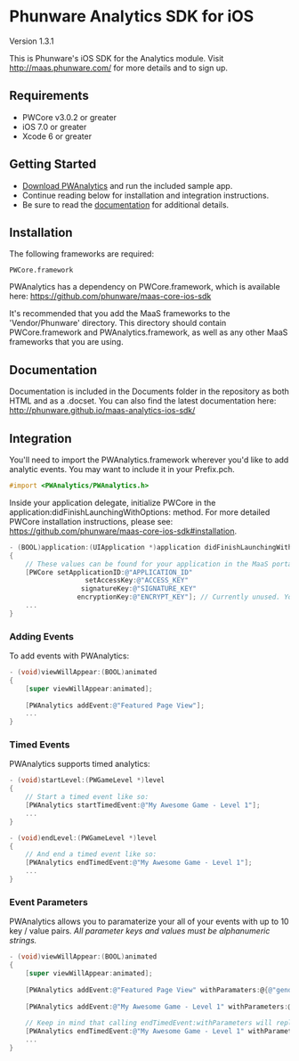 Phunware Analytics SDK for iOS
================

Version 1.3.1

This is Phunware's iOS SDK for the Analytics module. Visit http://maas.phunware.com/ for more details and to sign up.


Requirements
------------

- PWCore v3.0.2 or greater
- iOS 7.0 or greater
- Xcode 6 or greater



Getting Started
---------------

- [Download PWAnalytics](https://github.com/phunware/maas-analytics-ios-sdk/archive/master.zip) and run the included sample app.
- Continue reading below for installation and integration instructions.
- Be sure to read the [documentation](http://phunware.github.io/maas-analytics-ios-sdk/) for additional details.



Installation
------------

The following frameworks are required:
````
PWCore.framework
````

PWAnalytics has a dependency on PWCore.framework, which is available here: https://github.com/phunware/maas-core-ios-sdk

It's recommended that you add the MaaS frameworks to the 'Vendor/Phunware' directory. This directory should contain PWCore.framework and PWAnalytics.framework, as well as any other MaaS frameworks that you are using.



Documentation
------------

Documentation is included in the Documents folder in the repository as both HTML and as a .docset. You can also find the latest documentation here: http://phunware.github.io/maas-analytics-ios-sdk/



Integration
-----------

You'll need to import the PWAnalytics.framework wherever you'd like to add analytic events. You may want to include it in your Prefix.pch.

````objective-c
#import <PWAnalytics/PWAnalytics.h>
````

Inside your application delegate, initialize PWCore in the application:didFinishLaunchingWithOptions: method. For more detailed PWCore installation instructions, please see: https://github.com/phunware/maas-core-ios-sdk#installation.

````objective-c
- (BOOL)application:(UIApplication *)application didFinishLaunchingWithOptions:(NSDictionary *)launchOptions
{
    // These values can be found for your application in the MaaS portal:
    [PWCore setApplicationID:@"APPLICATION_ID"
    			   setAccessKey:@"ACCESS_KEY"
                  signatureKey:@"SIGNATURE_KEY"
                 encryptionKey:@"ENCRYPT_KEY"]; // Currently unused. You can place any NSString value here.
    ...
}
````

### Adding Events

To add events with PWAnalytics:
````objective-c
- (void)viewWillAppear:(BOOL)animated
{
	[super viewWillAppear:animated];
	
	[PWAnalytics addEvent:@"Featured Page View"];
	...
}
````

### Timed Events

PWAnalytics supports timed analytics:
````objective-c
- (void)startLevel:(PWGameLevel *)level
{	
	// Start a timed event like so:
	[PWAnalytics startTimedEvent:@"My Awesome Game - Level 1"];
	...
}

- (void)endLevel:(PWGameLevel *)level
{	
	// And end a timed event like so:
	[PWAnalytics endTimedEvent:@"My Awesome Game - Level 1"];
	...
}
````

### Event Parameters

PWAnalytics allows you to paramaterize your all of your events with up to 10 key / value pairs. *All parameter keys and values must be alphanumeric strings.*

````objective-c
- (void)viewWillAppear:(BOOL)animated
{
	[super viewWillAppear:animated];
	
	[PWAnalytics addEvent:@"Featured Page View" withParamaters:@{@"gender" : @"male"}];
	
	[PWAnalytics addEvent:@"My Awesome Game - Level 1" withParameters:@{@"difficulty" : @"easy"}];
	
	// Keep in mind that calling endTimedEvent:withParameters will replace any parameters that you specified in startTimedEvent:withParameters.
	[PWAnalytics endTimedEvent:@"My Awesome Game - Level 1" withParameters:@{@"difficulty" : @"easy", @"attempts" : @"5"}];
	...
}
````
